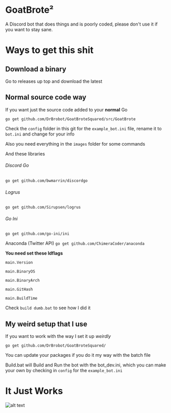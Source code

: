 # GoatBrote²

A Discord bot that does things and is poorly coded, please don't use it if you want to stay sane.

# Ways to get this shit

## Download a binary

Go to releases up top and download the latest

## Normal source code way

If you want just the source code added to your **normal** Go

`go get github.com/DrBrobot/GoatBroteSquared/src/GoatBrote`

Check the `config` folder in this git for the `example_bot.ini` file, rename it to `bot.ini` and change for your info

Also you need everything in the `images` folder for some commands

And these libraries

###### Discord Go
`go get github.com/bwmarrin/discordgo`

###### Logrus
`go get github.com/Sirupsen/logrus`

###### Go Ini
`go get github.com/go-ini/ini`

Anaconda (Twitter API)
`go get github.com/ChimeraCoder/anaconda`

**You need set these ldflags**

`main.Version`

`main.BinaryOS`

`main.BinaryArch`

`main.GitHash`

`main.BuildTime`

Check `build dumb.bat` to see how I did it

## My weird setup that I use

If you want to work with the way I set it up *weirdly*

`go get github.com/DrBrobot/GoatBroteSquared/`

You can update your packages if you do it my way with the batch file

Build.bat will Build and Run the bot with the bot_dev.ini, which you can make your own by checking in `config` for the `example_bot.ini`

# It Just Works

![alt text][ToddHoward]

[ToddHoward]: https://upload.wikimedia.org/wikipedia/commons/thumb/5/59/ToddHoward2010sm.jpg/220px-ToddHoward2010sm.jpg "Todd 'Godd' Howard"

